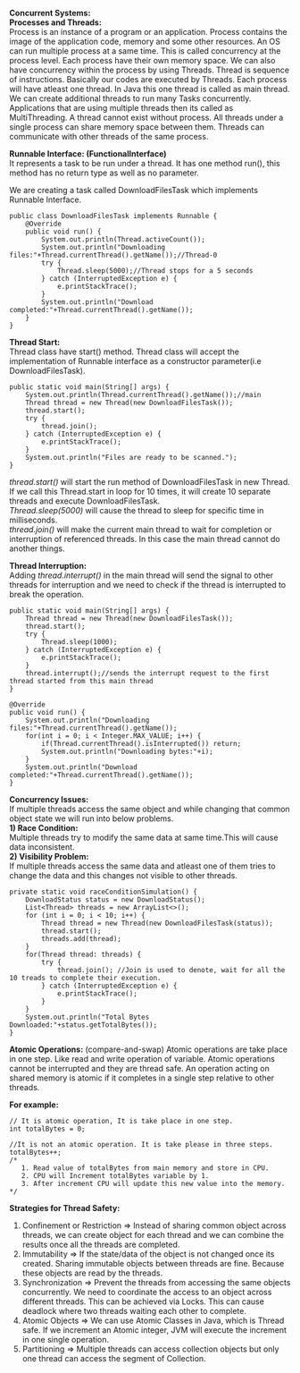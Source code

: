 **Concurrent Systems:**  
**Processes and Threads:**  
Process is an instance of a program or an application. Process contains the image of the application code, memory and some other resources. An OS can run multiple process at a same time. This is called concurrency at the process level. Each process have their own memory space. We can also have concurrency within the process by using Threads. 
Thread is sequence of instructions. Basically our codes are executed by Threads. Each process will have atleast one thread. In Java this one thread is called as main thread. We can create additional threads to run many Tasks concurrently. Applications that are using multiple threads then its called as MultiThreading. A thread cannot exist without process. All threads under a single process can share memory space between them. Threads can communicate with other threads of the same process.  

**Runnable Interface: (FunctionalInterface)**  
It represents a task to be run under a thread. It has one method run(), this method has no return type as well as no parameter.

We are creating a task called DownloadFilesTask which implements Runnable Interface.
```
public class DownloadFilesTask implements Runnable {
    @Override
    public void run() {
        System.out.println(Thread.activeCount());
        System.out.println("Downloading files:"+Thread.currentThread().getName());//Thread-0
        try {
            Thread.sleep(5000);//Thread stops for a 5 seconds
        } catch (InterruptedException e) {
            e.printStackTrace();
        }
        System.out.println("Download completed:"+Thread.currentThread().getName());
    }
}
```

**Thread Start:**    
Thread class have start() method. Thread class will accept the implementation of Runnable interface as a constructor parameter(i.e DownloadFilesTask).

```
public static void main(String[] args) {
	System.out.println(Thread.currentThread().getName());//main
	Thread thread = new Thread(new DownloadFilesTask());
	thread.start();
	try {
		thread.join();
	} catch (InterruptedException e) {
		e.printStackTrace();
	}
	System.out.println("Files are ready to be scanned.");
}
```

_thread.start()_ will start the run method of DownloadFilesTask in new Thread. If we call this Thread.start in loop for 10 times, it will create 10 separate threads and execute DownloadFilesTask.  
_Thread.sleep(5000)_ will cause the thread to sleep for specific time in milliseconds.   
_thread.join()_ will make the current main thread to wait for completion or interruption of referenced threads. In this case the main thread cannot do another things.  

**Thread Interruption:**  
Adding _thread.interrupt()_ in the main thread will send the signal to other threads for interruption and we need to check if the thread is interrupted to break the operation.

```
public static void main(String[] args) {
	Thread thread = new Thread(new DownloadFilesTask());
	thread.start();
	try {
		Thread.sleep(1000);
	} catch (InterruptedException e) {
		e.printStackTrace();
	}
	thread.interrupt();//sends the interrupt request to the first thread started from this main thread
}
```

```
@Override
public void run() {
	System.out.println("Downloading files:"+Thread.currentThread().getName());
	for(int i = 0; i < Integer.MAX_VALUE; i++) {
		if(Thread.currentThread().isInterrupted()) return;
		System.out.println("Downloading bytes:"+i);
	}
	System.out.println("Download completed:"+Thread.currentThread().getName());
}
```

**Concurrency Issues:**  
If multiple threads access the same object and while changing that common object state we will run into below problems.  
**1) Race Condition:**  
Multiple threads try to modify the same data at same time.This will cause data inconsistent.  
**2) Visibility Problem:**  
If multiple threads access the same data and atleast one of them tries to change the data and this changes not visible to other threads.

```
private static void raceConditionSimulation() {
	DownloadStatus status = new DownloadStatus();
	List<Thread> threads = new ArrayList<>();
	for (int i = 0; i < 10; i++) {
		Thread thread = new Thread(new DownloadFilesTask(status));
		thread.start();
		threads.add(thread);
	}
	for(Thread thread: threads) {
		try {
			thread.join(); //Join is used to denote, wait for all the 10 treads to complete their execution.
		} catch (InterruptedException e) {
			e.printStackTrace();
		}
	}
	System.out.println("Total Bytes Downloaded:"+status.getTotalBytes());
}
```


**Atomic Operations:**  (compare-and-swap)
Atomic operations are take place in one step. Like read and write operation of variable. Atomic operations cannot be interrupted and they are thread safe. An operation acting on shared memory is atomic if it completes in a single step relative to other threads.

**For example:**  
```
// It is atomic operation, It is take place in one step.  
int totalBytes = 0; 
 
//It is not an atomic operation. It is take please in three steps. 
totalBytes++;
/*
   1. Read value of totalBytes from main memory and store in CPU.
   2. CPU will Increment totalBytes variable by 1.
   3. After increment CPU will update this new value into the memory.
*/
```
**Strategies for Thread Safety:**  
1) Confinement or Restriction => Instead of sharing common object across threads, we can create object for each thread and we can combine the results once all the threads are completed.  
2) Immutability => If the state/data of the object is not changed once its created. Sharing immutable objects between threads are fine. Because these objects are read by the threads.  
3) Synchronization => Prevent the threads from accessing the same objects concurrently. We need to coordinate the access to an object across different threads. This can be achieved via Locks. This can cause deadlock where two threads waiting each other to complete.  
4) Atomic Objects => We can use Atomic Classes in Java, which is Thread safe. If we increment an Atomic integer, JVM will execute the increment in one single operation.
5) Partitioning => Multiple threads can access collection objects but only one thread can access the segment of Collection.

